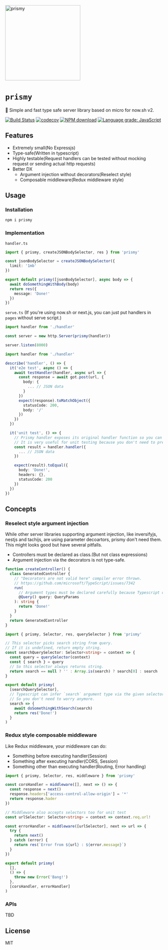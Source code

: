 <img  width='240' src='https://github.com/prismyland/prismy/blob/master/resources/logo.svg' alt='prismy'>

# `prismy`

:rainbow: Simple and fast type safe server library based on micro for now.sh v2.

[![Build Status](https://travis-ci.com/prismyland/prismy.svg?branch=master)](https://travis-ci.com/prismyland/prismy)
[![codecov](https://codecov.io/gh/prismyland/prismy/branch/master/graph/badge.svg)](https://codecov.io/gh/prismyland/prismy)
[![NPM download](https://img.shields.io/npm/dm/prismy.svg)](https://www.npmjs.com/package/prismy)
[![Language grade: JavaScript](https://img.shields.io/lgtm/grade/javascript/g/prismyland/prismy.svg?logo=lgtm&logoWidth=18)](https://lgtm.com/projects/g/prismyland/prismy/context:javascript)

## Features

- Extremely small(No Expressjs)
- Type-safe(Written in typescript)
- Highly testable(Request handlers can be tested without mocking request or sending actual http requests)
- Better DX
  - Argument injection without decorators(Reselect style)
  - Composable middleware(Redux middleware style)

## Usage

### Installation

```sh
npm i prismy
```

### Implementation

`handler.ts`

```ts
import { prismy, createJSONBodySelector, res } from 'prismy'

const jsonBodySelector = createJSONBodySelector({
  limit: '1mb'
})

export default prismy([jsonBodySelector], async body => {
  await doSomethingWithBody(body)
  return res({
    message: 'Done!'
  })
})
```

`serve.ts`
(If you're using now.sh or next.js, you can just put handlers in `pages` without serve script.)

```ts
import handler from './handler'

const server = new http.Server(prismy(handler))

server.listen(8000)
```

```ts
import handler from './handler'

describe('handler', () => {
  it('e2e test', async () => {
    await testHandler(handler, async url => {
      const response = await got.post(url, {
        body: {
          ... // JSON data
        }
      })
      expect(response).toMatchObject({
        statusCode: 200,
        body: '/'
      })
    })
  })

  it('unit test', () => {
    // Prismy handler exposes its original handler function so you can determine what to put manually.
    // It is very useful for unit testing because you don't need to prepare mockup requests or to send actual http requests either.
    const result = handler.handler({
      ... // JSON data
    })

    expect(result).toEqual({
      body: 'Done!',
      headers: {},
      statusCode: 200
    })
  })
})
```

## Concepts

### Reselect style argument injection

While other server libraries supporting argument injection, like inversifyjs, nestjs and tachijs, are using parameter decoartors, prismy don't need them. This might looks good but have several pitfalls.

- Controllers must be declared as class.(But not class expressions)
- Argument injection via the decorators is not type-safe.

```ts
function createController() {
  class GeneratedController {
    // "Decorators are not valid here" compiler error thrown.
    // https://github.com/microsoft/TypeScript/issues/7342
    run(
      // Argument types must be declared carefully because Typescript cannot infer it.
      @Query() query: QueryParams
    ): string {
      return 'Done!'
    }
  }
  return GeneratedController
}
```

```ts
import { prismy, Selector, res, querySelector } from 'prismy'

// This selector picks search string from query.
// If it is undefined, return empty string.
const searchQuerySelector: Selector<string> = context => {
  const query = querySelector(context)
  const { search } = query
  // So this selector always returns string.
  return search == null ? '' : Array.is(search) ? search[0] : search
}

export default prismy(
  [searchQuerySelector],
  // Typescript can infer `search` argument type via the given selector tuple.
  // So you don't need to worry anymore.
  search => {
    await doSomethingWithSearch(search)
    return res('Done!')
  }
)
```

### Redux style composable middleware

Like Redux middleware, your middleware can do:

- Something before executing handler(Session)
- Something after executing handler(CORS, Session)
- Something other than executing handler(Routing, Error handling)

```ts
import { prismy, Selector, res, middleware } from 'prismy'

const corsHandler = middleware([], next => () => {
  const response = next()
  response.headers['access-control-allow-origin'] = '*'
  return response.hader
})

// Middleware also accepts selectors too for unit test
const urlSelector: Selector<string> = context => context.req.url!

const errorHandler = middleware([urlSelector], next => url => {
  try {
    return next()
  } catch (error) {
    return res(`Error from ${url} : ${error.message}`)
  }
})

export default prismy(
  [],
  () => {
    throw new Error('Bang!')
  },
  [corsHandler, errorHandler]
)
```

### APIs

TBD

## License

MIT
